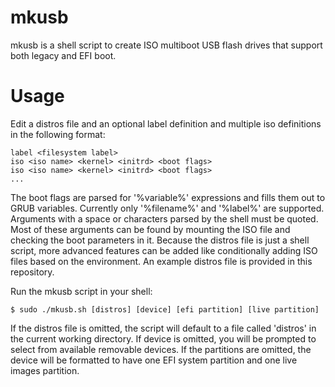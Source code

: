 mkusb
=====

mkusb is a shell script to create ISO multiboot USB flash drives that support both legacy and EFI boot.


Usage
=====

Edit a distros file and an optional label definition and multiple iso definitions in the following format:

    label <filesystem label>
    iso <iso name> <kernel> <initrd> <boot flags>
    iso <iso name> <kernel> <initrd> <boot flags>
    ...

The boot flags are parsed for '%variable%' expressions and fills them out to GRUB variables. Currently only '%filename%' and '%label%' are supported. Arguments with a space or characters parsed by the shell must be quoted. Most of these arguments can be found by mounting the ISO file and checking the boot parameters in it. Because the distros file is just a shell script, more advanced features can be added like conditionally adding ISO files based on the environment. An example distros file is provided in this repository.

Run the mkusb script in your shell:

    $ sudo ./mkusb.sh [distros] [device] [efi partition] [live partition]

If the distros file is omitted, the script will default to a file called 'distros' in the current working directory. If device is omitted, you will be prompted to select from available removable devices. If the partitions are omitted, the device will be formatted to have one EFI system partition and one live images partition.
